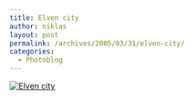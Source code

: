 ```yaml
---
title: Elven city
author: niklas
layout: post
permalink: /archives/2005/03/31/elven-city/
categories:
  - Photoblog
---
```

<a rel="lightbox[photoblog]" href="/photoblog/MG_3578.jpg"><img src="/photoblog/MG_3578.sized.jpg" alt="Elven city" /></a>